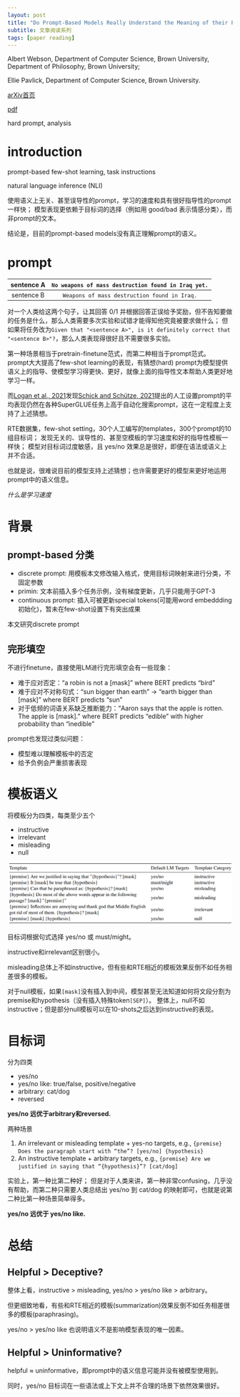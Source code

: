 ```yaml
---
layout: post
title: "Do Prompt-Based Models Really Understand the Meaning of their Prompts?"
subtitle: 文章阅读系列
tags: [paper reading]
---
```


Albert Webson, Department of Computer Science, Brown University, Department of Philosophy, Brown University;

Ellie Pavlick, Department of Computer Science, Brown University.

[arXiv首页](https://arxiv.org/abs/2109.01247)

[pdf](https://arxiv.org/pdf/2109.01247.pdf)

hard prompt, analysis

# introduction

prompt-based few-shot learning, task instructions

natural language inference (NLI)

使用语义上无关、甚至误导性的prompt，学习的速度和具有很好指导性的prompt一样快；
模型表现更依赖于目标词的选择（例如用 good/bad 表示情感分类），而非prompt的文本。

结论是，目前的prompt-based models没有真正理解prompt的语义。

# prompt

sentence A|`No weapons of mass destruction found in Iraq yet.`
:-:|:-:
sentence B|`Weapons of mass destruction found in Iraq.`

对一个人类给这两个句子，让其回答 0/1 并根据回答正误给予奖励，但不告知要做的任务是什么，那么人类需要多次实验和试错才能得知他究竟被要求做什么；
但如果将任务改为`Given that "<sentence A>", is it definitely correct that "<sentence B>"?`，那么人类表现得很好且不需要很多实验。

第一种场景相当于pretrain-finetune范式，而第二种相当于prompt范式。
prompt大大提高了few-shot learning的表现，有猜想(hard) prompt为模型提供语义上的指导、使模型学习得更快、更好，就像上面的指导性文本帮助人类更好地学习一样。

而[Logan et al., 2021]()发现[Schick and Schütze, 2021]()提出的人工设置prompt的平均表现仍然在各种SuperGLUE任务上高于自动化搜索prompt，这在一定程度上支持了上述猜想。

RTE数据集，few-shot setting，30个人工编写的templates，300个prompt的10组目标词；
发现无关的、误导性的、甚至空模板的学习速度和好的指导性模板一样快；
模型对目标词过度敏感，且 yes/no 效果总是很好，即便在语法或语义上并不合适。

也就是说，很难说目前的模型支持上述猜想；也许需要更好的模型来更好地运用prompt中的语义信息。

*什么是学习速度*

# 背景

## prompt-based 分类

- discrete prompt: 用模板本文修改输入格式，使用目标词映射来进行分类，不固定参数
- primin: 文本前插入多个任务示例，没有梯度更新，几乎只能用于GPT-3
- continuous prompt: 插入可被更新special tokens(可能用word embeddding初始化)，暂未在few-shot设置下有突出成果

本文研究discrete prompt

## 完形填空

不进行finetune，直接使用LM进行完形填空会有一些现象：
- 难于应对否定：“a robin is not a [mask]” where BERT predicts “bird”
- 难于应对不对称句式：“sun bigger than earth” → “earth bigger than [mask]” where BERT predicts “sun”
- 对于低频的词语关系缺乏推断能力：“Aaron says that the apple is rotten. The apple is [mask].” where BERT predicts “edible” with higher probability than “inedible”

prompt也发现过类似问题：
- 模型难以理解模板中的否定
- 给予负例会严重损害表现

# 模板语义

将模板分为四类，每类至少五个
- instructive
- irrelevant
- misleading
- null

![](../assets/paper_img/prompt_semantic_analysis-1.png)

目标词根据句式选择 yes/no 或 must/might。

instructive和irrelevant区别很小。

misleading总体上不如instructive，但有些和RTE相近的模板效果反倒不如任务相差很多的模板。

对于null模板，如果`[mask]`没有插入到中间，模型甚至无法知道如何将文段分割为premise和hypothesis（没有插入特殊token`[SEP]`）。
整体上，null不如instructive；但是部分null模板可以在10-shots之后达到instructive的表现。

# 目标词

分为四类
- yes/no
- yes/no like: true/false, positive/negative
- arbitrary: cat/dog
- reversed

**yes/no 远优于arbitrary和reversed.**

两种场景
1. An irrelevant or misleading template + yes-no targets, e.g., `{premise} Does the paragraph start with “the”? [yes/no] {hypothesis}`
2. An instructive template + arbitrary targets, e.g., `{premise} Are we justified in saying that “{hypothesis}”? [cat/dog]`

实验上，第一种比第二种好；
但是对于人类来讲，第一种非常confusing，几乎没有帮助，而第二种只需要人类总结出 yes/no 到 cat/dog 的映射即可，也就是说第二种比第一种场景简单得多。

**yes/no 远优于 yes/no like.**

# 总结

## Helpful > Deceptive?

整体上看，instructive > misleading, yes/no > yes/no like > arbitrary。

但更细致地看，有些和RTE相近的模板(summarization)效果反倒不如任务相差很多的模板(paraphrasing)。

yes/no > yes/no like 也说明语义不是影响模型表现的唯一因素。

## Helpful > Uninformative?

helpful ≈ uninformative，即prompt中的语义信息可能并没有被模型使用到。

同时，yes/no 目标词在一些语法或上下文上并不合理的场景下依然效果很好。